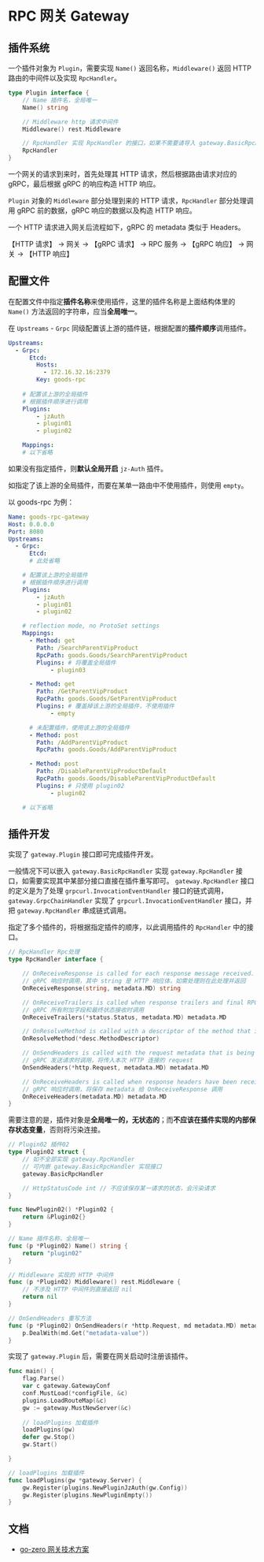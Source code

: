 # RPC 网关 Gateway

## 插件系统

一个插件对象为 `Plugin`，需要实现 `Name()` 返回名称，`Middleware()` 返回 HTTP 路由的中间件以及实现 `RpcHandler`。

```go
type Plugin interface {
    // Name 插件名，全局唯一
    Name() string

    // Middleware http 请求中间件
    Middleware() rest.Middleware

    // RpcHandler 实现 RpcHandler 的接口，如果不需要请导入 gateway.BasicRpcHandler
    RpcHandler
}
```

一个网关的请求到来时，首先处理其 HTTP 请求，然后根据路由请求对应的 gRPC，最后根据 gRPC 的响应构造 HTTP 响应。

`Plugin` 对象的 `Middleware` 部分处理到来的 HTTP 请求，`RpcHandler` 部分处理调用 gRPC 前的数据，gRPC 响应的数据以及构造 HTTP 响应。

一个 HTTP 请求进入网关后流程如下，gRPC 的 metadata 类似于 Headers。

【HTTP 请求】 -> 网关 -> 【gRPC 请求】 -> RPC 服务 -> 【gRPC 响应】 -> 网关 -> 【HTTP 响应】

## 配置文件

在配置文件中指定**插件名称**来使用插件，这里的插件名称是上面结构体里的 `Name()` 方法返回的字符串，应当**全局唯一**。

在 `Upstreams` - `Grpc` 同级配置该上游的插件链，根据配置的**插件顺序**调用插件。

``` yaml
Upstreams:
  - Grpc:
      Etcd:
        Hosts:
          - 172.16.32.16:2379
        Key: goods-rpc
    
    # 配置该上游的全局插件
    # 根据插件顺序进行调用
    Plugins:
        - jzAuth
        - plugin01
        - plugin02

    Mappings:
    # 以下省略

```

如果没有指定插件，则**默认全局开启** `jz-Auth` 插件。

如指定了该上游的全局插件，而要在某单一路由中不使用插件，则使用 `empty`。

以 goods-rpc 为例：

``` yaml
Name: goods-rpc-gateway
Host: 0.0.0.0
Port: 8080
Upstreams:
  - Grpc:
      Etcd:
      # 此处省略

    # 配置该上游的全局插件
    # 根据插件顺序进行调用
    Plugins:
        - jzAuth
        - plugin01
        - plugin02

    # reflection mode, no ProtoSet settings
    Mappings:
      - Method: get
        Path: /SearchParentVipProduct
        RpcPath: goods.Goods/SearchParentVipProduct
        Plugins: # 将覆盖全局插件
            - plugin03

      - Method: get
        Path: /GetParentVipProduct
        RpcPath: goods.Goods/GetParentVipProduct
        Plugins: # 覆盖掉该上游的全局插件，不使用插件
            - empty

      # 未配置插件，使用该上游的全局插件
      - Method: post
        Path: /AddParentVipProduct
        RpcPath: goods.Goods/AddParentVipProduct

      - Method: post
        Path: /DisableParentVipProductDefault
        RpcPath: goods.Goods/DisableParentVipProductDefault
        Plugins: # 只使用 plugin02
            - plugin02

    # 以下省略
```

## 插件开发

实现了 `gateway.Plugin` 接口即可完成插件开发。

一般情况下可以嵌入 `gateway.BasicRpcHandler` 实现 `gateway.RpcHandler` 接口，如需要实现其中某部分接口直接在插件重写即可。
`gateway.RpcHandler` 接口的定义是为了处理 `grpcurl.InvocationEventHandler` 接口的链式调用，`gateway.GrpcChainHandler` 实现了 `grpcurl.InvocationEventHandler` 接口，并把 `gateway.RpcHandler` 串成链式调用。

指定了多个插件的，将根据指定插件的顺序，以此调用插件的 `RpcHandler` 中的接口。

``` go
// RpcHandler Rpc处理
type RpcHandler interface {

    // OnReceiveResponse is called for each response message received.
    // gRPC 响应时调用，其中 string 是 HTTP 响应体，如需处理则在此处理并返回
    OnReceiveResponse(string, metadata.MD) string

    // OnReceiveTrailers is called when response trailers and final RPC status have been received.
    // gRPC 所有附加字段和最终状态接收时调用
    OnReceiveTrailers(*status.Status, metadata.MD) metadata.MD

    // OnResolveMethod is called with a descriptor of the method that is being invoked.
    OnResolveMethod(*desc.MethodDescriptor)

    // OnSendHeaders is called with the request metadata that is being sent. 
    // gRPC 发送请求时调用，将传入本次 HTTP 连接的 request
    OnSendHeaders(*http.Request, metadata.MD) metadata.MD

    // OnReceiveHeaders is called when response headers have been received.
    // gRPC 响应时调用，将保存 metadata 给 OnReceiveResponse 调用 
    OnReceiveHeaders(metadata.MD) metadata.MD
}
```

需要注意的是，插件对象是**全局唯一的，无状态的**；而**不应该在插件实现的内部保存状态变量**，否则将污染连接。

``` go
// Plugin02 插件02
type Plugin02 struct {
    // 如不全部实现 gateway.RpcHandler
    // 可内嵌 gateway.BasicRpcHandler 实现接口
    gateway.BasicRpcHandler

    // HttpStatusCode int // 不应该保存某一请求的状态，会污染请求
}

func NewPlugin02() *Plugin02 {
    return &Plugin02{}
}

// Name 插件名称，全局唯一
func (p *Plugin02) Name() string {
    return "plugin02"
}

// Middleware 实现的 HTTP 中间件
func (p *Plugin02) Middleware() rest.Middleware {
    // 不涉及 HTTP 中间件则直接返回 nil
    return nil
}

// OnSendHeaders 重写方法
func (p *Plugin02) OnSendHeaders(r *http.Request, md metadata.MD) metadata.MD {
    p.DealWith(md.Get("metadata-value"))
}
```

实现了 `gateway.Plugin` 后，需要在网关启动时注册该插件。

``` go
func main() {
    flag.Parse()
    var c gateway.GatewayConf
    conf.MustLoad(*configFile, &c)
    plugins.LoadRouteMap(&c)
    gw := gateway.MustNewServer(&c)
    
    // loadPlugins 加载插件
    loadPlugins(gw)
    defer gw.Stop()
    gw.Start()

}

// loadPlugins 加载插件
func loadPlugins(gw *gateway.Server) {
    gw.Register(plugins.NewPluginJzAuth(gw.Config))
    gw.Register(plugins.NewPluginEmpty())
}
```

## 文档
+ [go-zero 网关技术方案](https://jz-tech.yuque.com/jz-tech/ehcfio/ag2zr8hfel4ex45e)